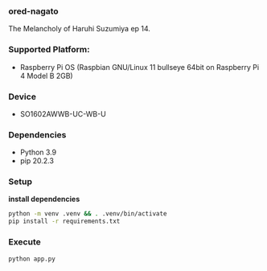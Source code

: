 ### ored-nagato
The Melancholy of Haruhi Suzumiya ep 14.

### Supported Platform:
- Raspberry Pi OS (Raspbian GNU/Linux 11 bullseye 64bit on Raspberry Pi 4 Model B 2GB)

### Device
- SO1602AWWB-UC-WB-U

### Dependencies
- Python 3.9
- pip 20.2.3

### Setup

**install dependencies**

```bash
python -m venv .venv && . .venv/bin/activate
pip install -r requirements.txt
```

### Execute

```bash
python app.py
```